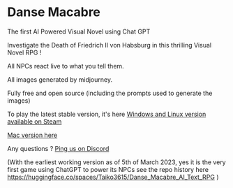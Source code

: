 # Danse Macabre
 The first AI Powered Visual Novel using Chat GPT

 Investigate the Death of Friedrich II von Habsburg in this thrilling Visual Novel RPG !

 All NPCs react live to what you tell them.

 All images generated by midjourney.

 Fully free and open source (including the prompts used to generate the images)

 To play the latest stable version, it's here [Windows and Linux version available on Steam](https://store.steampowered.com/app/2376080/)

 [Mac version here](https://slack-files.com/TBY01QKAN-F054LCSDQER-7bff73e1e1)

 Any questions ? [Ping us on Discord](https://discord.gg/RGGHfbKXfA)

(With the earliest working version as of 5th of March 2023, yes it is the very first game using ChatGPT to power its NPCs see the repo history here https://huggingface.co/spaces/Taiko3615/Danse_Macabre_AI_Text_RPG )
